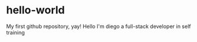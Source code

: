 # hello-world
My first github repository, yay!
Hello I'm diego a full-stack developer in self training
